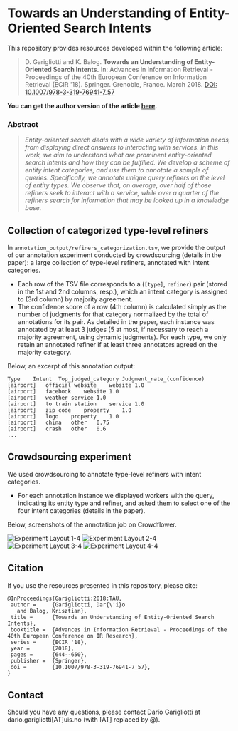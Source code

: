 # Towards an Understanding of Entity-Oriented Search Intents

This repository provides resources developed within the following article:

> D. Garigliotti and K. Balog. **Towards an Understanding of Entity-Oriented Search Intents.** In: Advances in Information Retrieval - Proceedings of the 40th European Conference on Information Retrieval (ECIR '18). Springer. Grenoble, France. March 2018. [DOI: 10.1007/978-3-319-76941-7_57](https://link.springer.com/chapter/10.1007/978-3-319-76941-7_57)

**You can get the author version of the article [here](https://arxiv.org/abs/1802.08010).**

### Abstract

> *Entity-oriented search deals with a wide variety of information needs, from displaying direct answers to interacting with services. In this work, we aim to understand what are prominent entity-oriented search intents and how they can be fulfilled. We develop a scheme of entity intent categories, and use them to annotate a sample of queries. Specifically, we annotate unique query refiners on the level of entity types. We observe that, on average, over half of those refiners seek to interact with a service, while over a quarter of the refiners search for information that may be looked up in a knowledge base.* 


## Collection of categorized type-level refiners

In `annotation_output/refiners_categorization.tsv`, we provide the output of our annotation experiment conducted by crowdsourcing (details in the paper): a large collection of type-level refiners, annotated with intent categories.

  - Each row of the TSV file corresponds to a (`[type]`, `refiner`) pair (stored in the 1st and 2nd columns, resp.), which an intent category is assigned to (3rd column) by majority agreement.
  - The confidence score of a row (4th column) is calculated simply as the number of judgments for that category normalized by the total of annotations for its pair. As detailed in the paper, each instance was annotated by at least 3 judges (5 at most, if necessary to reach a majority agreement, using dynamic judgments). For each type, we only retain an annotated refiner if at least three annotators agreed on the majority category.

Below, an excerpt of this annotation output:

```
Type	Intent	Top_judged_category	Judgment_rate_(confidence)
[airport]	official website	website	1.0
[airport]	facebook	website	1.0
[airport]	weather	service	1.0
[airport]	to train station	service	1.0
[airport]	zip code	property	1.0
[airport]	logo	property	1.0
[airport]	china	other	0.75
[airport]	crash	other	0.6
...
```

## Crowdsourcing experiment

We used crowdsourcing to annotate type-level refiners with intent categories. 

  - For each annotation instance we displayed workers with the query, indicating its entity type and refiner, and asked them to select one of the four intent categories (details in the paper).

Below, screenshots of the annotation job on Crowdflower.

![Experiment Layout 1-4](https://github.com/iai-group/ecir2018-intents/blob/master/images/exp_layout_1-4.png)
![Experiment Layout 2-4](https://github.com/iai-group/ecir2018-intents/blob/master/images/exp_layout_2-4.png)
![Experiment Layout 3-4](https://github.com/iai-group/ecir2018-intents/blob/master/images/exp_layout_3-4.png)
![Experiment Layout 4-4](https://github.com/iai-group/ecir2018-intents/blob/master/images/exp_layout_4-4.png)


## Citation

If you use the resources presented in this repository, please cite:

```
@InProceedings{Garigliotti:2018:TAU,
 author =     {Garigliotti, Dar{\'i}o
   and Balog, Krisztian},
 title =      {Towards an Understanding of Entity-Oriented Search Intents},
 booktitle =  {Advances in Information Retrieval - Proceedings of the 40th European Conference on IR Research},
 series =     {ECIR '18},
 year =       {2018},
 pages =      {644--650},
 publisher =  {Springer},
 doi =        {10.1007/978-3-319-76941-7_57},
}
```


## Contact

Should you have any questions, please contact Darío Garigliotti at dario.garigliotti[AT]uis.no (with [AT] replaced by @).
